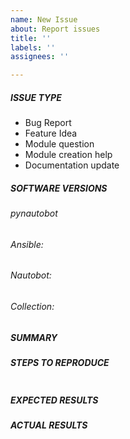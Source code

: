 ```yaml
---
name: New Issue
about: Report issues
title: ''
labels: ''
assignees: ''

---
```


<!---
- [ ] Verify first that your issue/request is not already reported on GitHub.
- [ ] Also test if the latest release, and master branch are affected too.
- [ ] Verify that the latest pynautobot has been installed
-->

##### ISSUE TYPE
<!--- Pick one below and delete the rest: -->
 - Bug Report
 - Feature Idea
 - Module question
 - Module creation help
 - Documentation update

##### SOFTWARE VERSIONS

###### pynautobot
<!-- pynautobot version -->

###### Ansible:
<!--- Ansible Version ansible --version -->

###### Nautobot:
<!--- Nautobot Version  -->

###### Collection:
<!--- Nautobot Ansible Module Collection Version: with Ansible > 2.10, execute `ansible-galaxy collection list` -->

##### SUMMARY
<!--- Explain the problem briefly -->

##### STEPS TO REPRODUCE
<!---
For bugs, show exactly how to reproduce the problem, using a minimal test-case.
For new features, show how the feature would be used.
-->

<!--- Paste example playbooks or commands between quotes below -->
```yaml

```

<!--- You can also paste gist.github.com links for larger files -->

##### EXPECTED RESULTS
<!--- What did you expect to happen when running the steps above? -->

##### ACTUAL RESULTS
<!--- What actually happened? -->

<!--- Paste verbatim command output between quotes below -->
```

```
